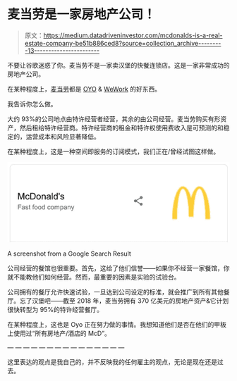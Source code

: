 # 麦当劳是一家房地产公司！

> 原文：<https://medium.datadriveninvestor.com/mcdonalds-is-a-real-estate-company-be51b886ced8?source=collection_archive---------13----------------------->

不要让谷歌迷惑了你。麦当劳不是一家卖汉堡的快餐连锁店。这是一家非常成功的房地产公司。

在某种程度上，[麦当劳](https://www.linkedin.com/company/mcdonald's-corporation/)都是 [OYO](https://www.linkedin.com/company/oyo-rooms/) & [WeWork](https://www.linkedin.com/company/wework/) 的好东西。

我告诉你怎么做。

大约 93%的公司地点由特许经营者经营，其余的由公司经营。麦当劳购买有形资产，然后租给特许经营商。特许经营商的租金和特许权使用费收入是可预测的和稳定的，运营成本和风险显著降低。

在某种程度上，这是一种空间即服务的订阅模式，我们正在/曾经试图这样做。

![](img/c1ff1f98f683ce349f14b4b8375a776b.png)

A screenshot from a Google Search Result

公司经营的餐馆也很重要。首先，这给了他们信誉——如果你不经营一家餐馆，你就不能教他们如何经营。然而，最重要的因素是实验的试验台。

公司拥有的餐厅允许快速试验，一旦达到公司设定的标准，就会推广到所有其他餐厅。忘了汉堡吧——截至 2018 年，麦当劳拥有 370 亿美元的房地产资产&它计划很快转型为 95%的特许经营餐厅。

在某种程度上，这也是 Oyo 正在努力做的事情。我想知道他们是否在他们的甲板上使用过“所有房地产/酒店的 McD”。

— — — — — — — — — — — — — — —

这里表达的观点是我自己的，并不反映我的任何雇主的观点，无论是现在还是过去。